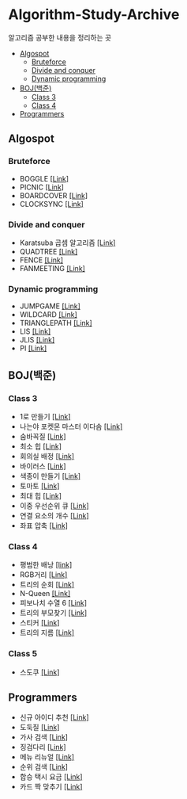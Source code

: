 # Algorithm-Study-Archive
알고리즘 공부한 내용을 정리하는 곳

* [Algospot](#algospot)
  + [Bruteforce](#Bruteforce)
  + [Divide and conquer](#Divide-and-conquer)
  + [Dynamic programming](#Dynamic-programming)
* [BOJ(백준)](#boj----)
  + [Class 3](#class-3)
  + [Class 4](#class-4)
* [Programmers](#programmers)
   
## Algospot
### Bruteforce
* BOGGLE [[Link]](https://github.com/Uniaut/Algorithm-Study-Archive/blob/main/Algospot/BOGGLE.md)
* PICNIC [[Link]](https://github.com/Uniaut/Algorithm-Study-Archive/blob/main/Algospot/PICNIC.md)
* BOARDCOVER [[Link]](https://github.com/Uniaut/Algorithm-Study-Archive/blob/main/Algospot/BOARDCOVER.md)
* CLOCKSYNC [[Link]](https://github.com/Uniaut/Algorithm-Study-Archive/blob/main/Algospot/CLOCKSYNC.md)
### Divide and conquer
* Karatsuba 곱셈 알고리즘 [[Link]](https://github.com/Uniaut/Algorithm-Study-Archive/blob/main/Algospot/Karatsuba.md)
* QUADTREE [[Link]](https://github.com/Uniaut/Algorithm-Study-Archive/blob/main/Algospot/QUADTREE.md)
* FENCE [[Link]](https://github.com/Uniaut/Algorithm-Study-Archive/blob/main/Algospot/FENCE.md)
* FANMEETING [[Link]](https://github.com/Uniaut/Algorithm-Study-Archive/blob/main/Algospot/FANMEETING.md)
### Dynamic programming
* JUMPGAME [[Link]](https://github.com/Uniaut/Algorithm-Study-Archive/blob/main/Algospot/JUMPGAME.md)
* WILDCARD [[Link]](https://github.com/Uniaut/Algorithm-Study-Archive/blob/main/Algospot/WILDCARD.md)
* TRIANGLEPATH [[Link]](https://github.com/Uniaut/Algorithm-Study-Archive/blob/main/Algospot/TRIANGLEPATH.md)
* LIS [[Link]](https://github.com/Uniaut/Algorithm-Study-Archive/blob/main/Algospot/LIS.md)
* JLIS [[Link]](https://github.com/Uniaut/Algorithm-Study-Archive/blob/main/Algospot/JLIS.md)
* PI [[Link]](https://github.com/Uniaut/Algorithm-Study-Archive/blob/main/Algospot/PI.md)

## BOJ(백준)
### Class 3
* 1로 만들기 [[Link]](https://github.com/Uniaut/Algorithm-Study-Archive/blob/main/BOJ/1463.md)
* 나는야 포켓몬 마스터 이다솜 [[Link]](https://github.com/Uniaut/Algorithm-Study-Archive/blob/main/BOJ/1620.md)
* 숨바꼭질 [[Link]](https://github.com/Uniaut/Algorithm-Study-Archive/blob/main/BOJ/1697.md)
* 최소 힙 [[Link]](https://github.com/Uniaut/Algorithm-Study-Archive/blob/main/BOJ/1927.md)
* 회의실 배정 [[Link]](https://github.com/Uniaut/Algorithm-Study-Archive/blob/main/BOJ/1931.md)
* 바이러스 [[Link]](https://github.com/Uniaut/Algorithm-Study-Archive/blob/main/BOJ/2606.md)
* 색종이 만들기 [[Link]](https://github.com/Uniaut/Algorithm-Study-Archive/blob/main/BOJ/2630.md)
* 토마토 [[Link]](https://github.com/Uniaut/Algorithm-Study-Archive/blob/main/BOJ/7576.md)
* 최대 힙 [[Link]](https://github.com/Uniaut/Algorithm-Study-Archive/blob/main/BOJ/11279.md)
* 이중 우선순위 큐 [[Link]](https://github.com/Uniaut/Algorithm-Study-Archive/blob/main/BOJ/7662.md)
* 연결 요소의 개수 [[Link]](https://github.com/Uniaut/Algorithm-Study-Archive/blob/main/BOJ/11724.md)
* 좌표 압축 [[Link]](https://github.com/Uniaut/Algorithm-Study-Archive/blob/main/BOJ/18870.md)
### Class 4
* 평범한 배낭 [[link]](https://github.com/Uniaut/Algorithm-Study-Archive/blob/main/BOJ/12865.md)
* RGB거리 [[Link]](https://github.com/Uniaut/Algorithm-Study-Archive/blob/main/BOJ/1149.md)
* 트리의 순회 [[Link]](https://github.com/Uniaut/Algorithm-Study-Archive/blob/main/BOJ/2263.md)
* N-Queen [[Link]](https://github.com/Uniaut/Algorithm-Study-Archive/blob/main/BOJ/9663.md)
* 피보나치 수열 6 [[Link]](https://github.com/Uniaut/Algorithm-Study-Archive/blob/main/BOJ/11444.md)
* 트리의 부모찾기 [[Link]](https://github.com/Uniaut/Algorithm-Study-Archive/blob/main/BOJ/11725.md)
* 스티커 [[Link]](https://github.com/Uniaut/Algorithm-Study-Archive/blob/main/BOJ/9465.md)
* 트리의 지름 [[Link]](https://github.com/Uniaut/Algorithm-Study-Archive/blob/main/BOJ/1167.md)
### Class 5
* 스도쿠 [[Link]](https://github.com/Uniaut/Algorithm-Study-Archive/blob/main/BOJ/2239.md)

## Programmers
* 신규 아이디 추천 [[Link]](https://github.com/Uniaut/Algorithm-Study-Archive/blob/main/Programmers/new_id_recommendation.md)
* 도둑질 [[Link]](https://github.com/Uniaut/Algorithm-Study-Archive/blob/main/Programmers/thievery.md)
* 가사 검색 [[Link]](https://github.com/Uniaut/Algorithm-Study-Archive/blob/main/Programmers/lyrics_search.md)
* 징검다리 [[Link]](https://github.com/Uniaut/Algorithm-Study-Archive/blob/main/Programmers/stepping_stones.md)
* 메뉴 리뉴얼 [[Link]](https://github.com/Uniaut/Algorithm-Study-Archive/blob/main/Programmers/menu_renewal.md)
* 순위 검색 [[Link]](https://github.com/Uniaut/Algorithm-Study-Archive/edit/main/Programmers/rank_search.md)
* 합승 택시 요금 [[Link]](https://github.com/Uniaut/Algorithm-Study-Archive/blob/main/Programmers/taxi_fare.md)
* 카드 짝 맞추기 [[Link]](https://github.com/Uniaut/Algorithm-Study-Archive/blob/main/Programmers/card_pair_match.md)
